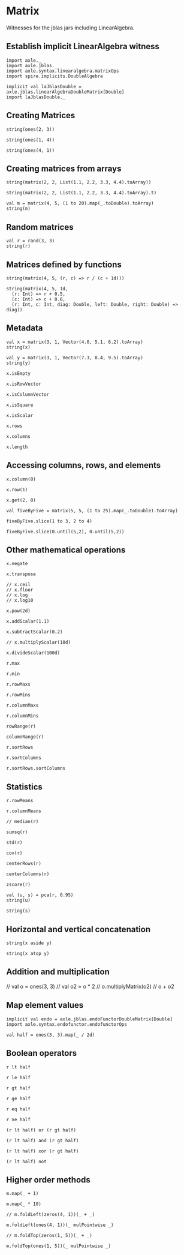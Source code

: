Matrix
======

Witnesses for the jblas jars including LinearAlgebra.

Establish implicit LinearAlgebra witness
----------------------------------------

```tut:book
import axle._
import axle.jblas._
import axle.syntax.linearalgebra.matrixOps
import spire.implicits.DoubleAlgebra

implicit val laJblasDouble = axle.jblas.linearAlgebraDoubleMatrix[Double]
import laJblasDouble._
```

Creating Matrices
-----------------

```tut:book
string(ones(2, 3))

string(ones(1, 4))

string(ones(4, 1))
```

Creating matrices from arrays
-----------------------------

```tut:book
string(matrix(2, 2, List(1.1, 2.2, 3.3, 4.4).toArray))

string(matrix(2, 2, List(1.1, 2.2, 3.3, 4.4).toArray).t)

val m = matrix(4, 5, (1 to 20).map(_.toDouble).toArray)
string(m)
```

Random matrices
---------------

```tut:book
val r = rand(3, 3)
string(r)
```

Matrices defined by functions
-----------------------------

```tut:book
string(matrix(4, 5, (r, c) => r / (c + 1d)))

string(matrix(4, 5, 1d,
  (r: Int) => r + 0.5,
  (c: Int) => c + 0.6,
  (r: Int, c: Int, diag: Double, left: Double, right: Double) => diag))
```

Metadata
--------

```tut:book
val x = matrix(3, 1, Vector(4.0, 5.1, 6.2).toArray)
string(x)

val y = matrix(3, 1, Vector(7.3, 8.4, 9.5).toArray)
string(y)

x.isEmpty

x.isRowVector

x.isColumnVector

x.isSquare

x.isScalar

x.rows

x.columns

x.length
```

Accessing columns, rows, and elements
-------------------------------------

```tut:book
x.column(0)

x.row(1)

x.get(2, 0)

val fiveByFive = matrix(5, 5, (1 to 25).map(_.toDouble).toArray)

fiveByFive.slice(1 to 3, 2 to 4)

fiveByFive.slice(0.until(5,2), 0.until(5,2))
```

Other mathematical operations
-----------------------------

```tut:book
x.negate

x.transpose

// x.ceil
// x.floor
// x.log
// x.log10

x.pow(2d)

x.addScalar(1.1)

x.subtractScalar(0.2)

// x.multiplyScalar(10d)

x.divideScalar(100d)

r.max

r.min

r.rowMaxs

r.rowMins

r.columnMaxs

r.columnMins

rowRange(r)

columnRange(r)

r.sortRows

r.sortColumns

r.sortRows.sortColumns
```

Statistics
----------

```tut:book
r.rowMeans

r.columnMeans

// median(r)

sumsq(r)

std(r)

cov(r)

centerRows(r)

centerColumns(r)

zscore(r)

val (u, s) = pca(r, 0.95)
string(u)

string(s)
```

Horizontal and vertical concatenation
-------------------------------------

```tut:book
string(x aside y)

string(x atop y)
```

Addition and multiplication
---------------------------

// val o = ones(3, 3)
// val o2 = o * 2
// o.multiplyMatrix(o2)
// o + o2

Map element values
------------------

```tut:book
implicit val endo = axle.jblas.endoFunctorDoubleMatrix[Double]
import axle.syntax.endofunctor.endofunctorOps

val half = ones(3, 3).map(_ / 2d)
```

Boolean operators
-----------------

```tut:book
r lt half

r le half

r gt half

r ge half

r eq half

r ne half

(r lt half) or (r gt half)

(r lt half) and (r gt half)

(r lt half) xor (r gt half)

(r lt half) not
```

Higher order methods
--------------------

```tut:book
m.map(_ + 1)

m.map(_ * 10)

// m.foldLeft(zeros(4, 1))(_ + _)

m.foldLeft(ones(4, 1))(_ mulPointwise _)

// m.foldTop(zeros(1, 5))(_ + _)

m.foldTop(ones(1, 5))(_ mulPointwise _)
```
